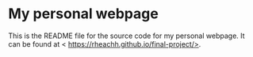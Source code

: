 # My personal webpage

This is the README file for the source code for my personal webpage. It can be found at < https://rheachh.github.io/final-project/>.  

